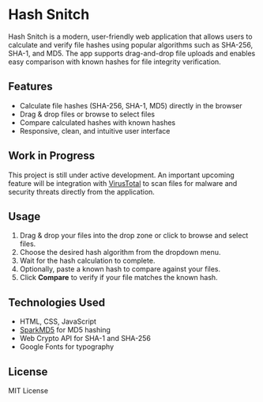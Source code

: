 # Hash Snitch

Hash Snitch is a modern, user-friendly web application that allows users to calculate and verify file hashes using popular algorithms such as SHA-256, SHA-1, and MD5. The app supports drag-and-drop file uploads and enables easy comparison with known hashes for file integrity verification.

## Features

* Calculate file hashes (SHA-256, SHA-1, MD5) directly in the browser
* Drag & drop files or browse to select files
* Compare calculated hashes with known hashes
* Responsive, clean, and intuitive user interface

## Work in Progress

This project is still under active development. An important upcoming feature will be integration with [VirusTotal](https://www.virustotal.com/) to scan files for malware and security threats directly from the application.

## Usage

1. Drag & drop your files into the drop zone or click to browse and select files.
2. Choose the desired hash algorithm from the dropdown menu.
3. Wait for the hash calculation to complete.
4. Optionally, paste a known hash to compare against your files.
5. Click **Compare** to verify if your file matches the known hash.

## Technologies Used

* HTML, CSS, JavaScript
* [SparkMD5](https://github.com/satazor/js-spark-md5) for MD5 hashing
* Web Crypto API for SHA-1 and SHA-256
* Google Fonts for typography

## License

MIT License
